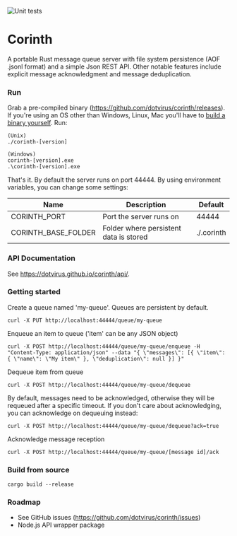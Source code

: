![Unit tests](https://github.com/dotvirus/corinth/workflows/Unit%20tests/badge.svg)

# Corinth

A portable Rust message queue server with file system persistence (AOF .jsonl format) and a simple Json REST API.
Other notable features include explicit message acknowledgment and message deduplication.

### Run

Grab a pre-compiled binary (https://github.com/dotvirus/corinth/releases).
If you're using an OS other than Windows, Linux, Mac you'll have to [build a binary yourself](#build-from-source).
Run:

```
(Unix)
./corinth-[version]

(Windows)
corinth-[version].exe
.\corinth-[version].exe
```

That's it. By default the server runs on port 44444.
By using environment variables, you can change some settings:

| Name                | Description                            | Default    |
| ------------------- | -------------------------------------- | ---------- |
| CORINTH_PORT        | Port the server runs on                | 44444      |
| CORINTH_BASE_FOLDER | Folder where persistent data is stored | ./.corinth |

### API Documentation

See https://dotvirus.github.io/corinth/api/.

### Getting started

Create a queue named 'my-queue'. Queues are persistent by default.

```
curl -X PUT http://localhost:44444/queue/my-queue
```

Enqueue an item to queue ('item' can be any JSON object)

```
curl -X POST http://localhost:44444/queue/my-queue/enqueue -H "Content-Type: application/json" --data "{ \"messages\": [{ \"item\": { \"name\": \"My item\" }, \"deduplication\": null }] }"
```

Dequeue item from queue

```
curl -X POST http://localhost:44444/queue/my-queue/dequeue
```

By default, messages need to be acknowledged, otherwise they will be requeued after a specific timeout. If you don't care about acknowledging, you can acknowledge on dequeuing instead:

```
curl -X POST http://localhost:44444/queue/my-queue/dequeue?ack=true
```

Acknowledge message reception 

```
curl -X POST http://localhost:44444/queue/my-queue/[message id]/ack
```

### Build from source

```
cargo build --release
```

### Roadmap

- See GitHub issues (https://github.com/dotvirus/corinth/issues)
- Node.js API wrapper package
